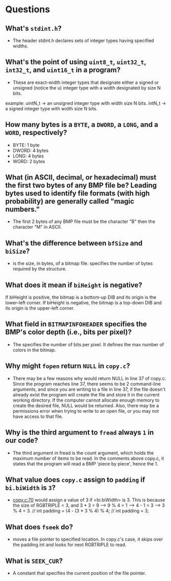 # Questions

## What's `stdint.h`?

- The header stdint.h declares sets of integer types having specified widths.

## What's the point of using `uint8_t`, `uint32_t`, `int32_t`, and `uint16_t` in a program?

- These are exact-width integer types that designate either a signed or unsigned (notice the u) integer type with a width designated by size N bits.

example: uintN_t -> an unsigned integer type with width size N bits.
         intN_t -> a signed integer type with width size N bits.

## How many bytes is a `BYTE`, a `DWORD`, a `LONG`, and a `WORD`, respectively?

- BYTE: 1 byte
- DWORD: 4 bytes
- LONG: 4 bytes
- WORD: 2 bytes


## What (in ASCII, decimal, or hexadecimal) must the first two bytes of any BMP file be? Leading bytes used to identify file formats (with high probability) are generally called "magic numbers."

- The first 2 bytes of any BMP file must be the character "B" then the character "M" in ASCII.

## What's the difference between `bfSize` and `biSize`?

- <bfSize> is the size, in bytes, of a bitmap file. <biSize> specifies the number of bytes required by the structure.

## What does it mean if `biHeight` is negative?

If biHeight is positive, the bitmap is a bottom-up DIB and its origin is the lower-left corner. If biHeight is negative, the bitmap is a top-down DIB and its origin is the upper-left corner.

## What field in `BITMAPINFOHEADER` specifies the BMP's color depth (i.e., bits per pixel)?

- The <biBitCount> specifies the number of bits per pixel. It defines the max number of colors in the bitmap.


## Why might `fopen` return `NULL` in `copy.c`?

- There may be a few reasons why <fopen> would return NULL in line 37 of copy.c. Since the program reaches line 37, there seems to be 2 command-line arguments, and since you are writing to a file in line 37, if the file doesn't already exist the program will create the file and store it in the current working directory. If the computer cannot allocate enough memory to create the desired file, NULL would be returned. Also, there may be a permissions error when trying to write to an open file, or you may not have access to that file.

## Why is the third argument to `fread` always `1` in our code?

- The third argument in fread is the count argument, which holds the maximum number of items to be read. In the comments above copy.c, it states that the program will read a BMP 'piece by piece', hence the 1.

## What value does `copy.c` assign to `padding` if `bi.biWidth` is `3`?

- <copy.c:70> would assign <padding> a value of 3 if <bi.biWidth> is 3.
This is because the size of RGBTRIPLE = 3, and 3 * 3 = 9 --> 9 % 4 = 1 --> 4 - 1 = 3 --> 3 % 4 = 3.
// int padding = (4 - (3 * 3 % 4) % 4;
// int padding = 3;

## What does `fseek` do?

- <fseek> moves a file pointer to specified location. In copy.c's case, it skips over the padding int and looks for next RGBTRIPLE to read.


## What is `SEEK_CUR`?

- A constant that specifies the current position of the file pointer.
